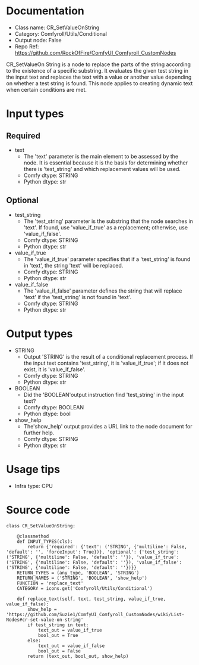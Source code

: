 # Documentation
- Class name: CR_SetValueOnString
- Category: Comfyroll/Utils/Conditional
- Output node: False
- Repo Ref: https://github.com/RockOfFire/ComfyUI_Comfyroll_CustomNodes

CR_SetValueOn String is a node to replace the parts of the string according to the existence of a specific substring. It evaluates the given test string in the input text and replaces the text with a value or another value depending on whether a test string is found. This node applies to creating dynamic text when certain conditions are met.

# Input types
## Required
- text
    - The 'text' parameter is the main element to be assessed by the node. It is essential because it is the basis for determining whether there is 'test_string' and which replacement values will be used.
    - Comfy dtype: STRING
    - Python dtype: str
## Optional
- test_string
    - The 'test_string' parameter is the substring that the node searches in 'text'. If found, use 'value_if_true' as a replacement; otherwise, use 'value_if_false'.
    - Comfy dtype: STRING
    - Python dtype: str
- value_if_true
    - The 'value_if_true' parameter specifies that if a 'test_string' is found in 'text', the string 'text' will be replaced.
    - Comfy dtype: STRING
    - Python dtype: str
- value_if_false
    - The 'value_if_false' parameter defines the string that will replace 'text' if the 'test_string' is not found in 'text'.
    - Comfy dtype: STRING
    - Python dtype: str

# Output types
- STRING
    - Output 'STRING' is the result of a conditional replacement process. If the input text contains 'test_string', it is 'value_if_true'; if it does not exist, it is 'value_if_false'.
    - Comfy dtype: STRING
    - Python dtype: str
- BOOLEAN
    - Did the 'BOOLEAN'output instruction find 'test_string' in the input text?
    - Comfy dtype: BOOLEAN
    - Python dtype: bool
- show_help
    - The'show_help' output provides a URL link to the node document for further help.
    - Comfy dtype: STRING
    - Python dtype: str

# Usage tips
- Infra type: CPU

# Source code
```
class CR_SetValueOnString:

    @classmethod
    def INPUT_TYPES(cls):
        return {'required': {'text': ('STRING', {'multiline': False, 'default': '', 'forceInput': True})}, 'optional': {'test_string': ('STRING', {'multiline': False, 'default': ''}), 'value_if_true': ('STRING', {'multiline': False, 'default': ''}), 'value_if_false': ('STRING', {'multiline': False, 'default': ''})}}
    RETURN_TYPES = (any_type, 'BOOLEAN', 'STRING')
    RETURN_NAMES = ('STRING', 'BOOLEAN', 'show_help')
    FUNCTION = 'replace_text'
    CATEGORY = icons.get('Comfyroll/Utils/Conditional')

    def replace_text(self, text, test_string, value_if_true, value_if_false):
        show_help = 'https://github.com/Suzie1/ComfyUI_Comfyroll_CustomNodes/wiki/List-Nodes#cr-set-value-on-string'
        if test_string in text:
            text_out = value_if_true
            bool_out = True
        else:
            text_out = value_if_false
            bool_out = False
        return (text_out, bool_out, show_help)
```